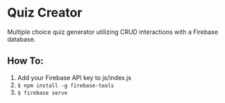 <h1>Quiz Creator</h1>
<p>Multiple choice quiz generator utilizing CRUD interactions with a Firebase database.</p>
<h2>How To:</h2>
<ol>
  <li>Add your Firebase API key to js/index.js</li>
  <li><code>$ npm install -g firebase-tools</code></li>
  <li><code>$ firebase serve</code></li>
</ol>
